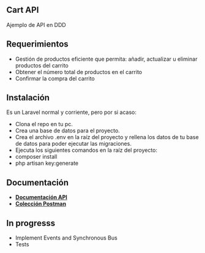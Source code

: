 ## Cart API

Ajemplo de API en DDD

## Requerimientos

- Gestión de productos eficiente que permita: añadir, actualizar u eliminar productos del carrito
- Obtener el número total de productos en el carrito
- Confirmar la compra del carrito

## Instalación

Es un Laravel normal y corriente, pero por si acaso:

- Clona el repo en tu pc.
- Crea una base de datos para el proyecto.
- Crea el archivo .env en la raíz del proyecto y rellena los datos de tu base de datos para poder ejecutar las migraciones.
- Ejecuta los siguientes comandos en la raíz del proyecto:
- composer install
- php artisan key:generate

## Documentación

- **[Documentación API](https://spfc.stoplight.io/docs/spfc/branches/main/ts5nkbnl0616s-spfc)**
- **[Colección Postman](CartApi.postman_collection.json)**

## In progresss

- Implement Events and Synchronous Bus
- Tests

